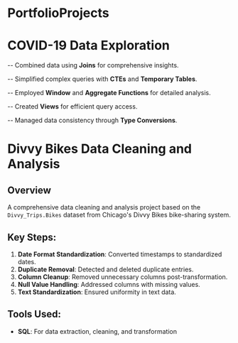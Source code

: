 # PortfolioProjects

# COVID-19 Data Exploration

--  Combined data using **Joins** for comprehensive insights.

--  Simplified complex queries with **CTEs** and **Temporary Tables**.

--  Employed **Window** and **Aggregate Functions** for detailed analysis.

--  Created **Views** for efficient query access.

--  Managed data consistency through **Type Conversions**.


# Divvy Bikes Data Cleaning and Analysis

## Overview
A comprehensive data cleaning and analysis project based on the `Divvy_Trips.Bikes` dataset from Chicago's Divvy Bikes bike-sharing system.

## Key Steps:
1. **Date Format Standardization**: Converted timestamps to standardized dates.
2. **Duplicate Removal**: Detected and deleted duplicate entries.
3. **Column Cleanup**: Removed unnecessary columns post-transformation.
4. **Null Value Handling**: Addressed columns with missing values.
5. **Text Standardization**: Ensured uniformity in text data.

## Tools Used:
- **SQL**: For data extraction, cleaning, and transformation
